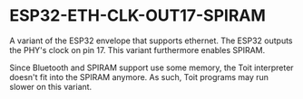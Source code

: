 # ESP32-ETH-CLK-OUT17-SPIRAM

A variant of the ESP32 envelope that supports ethernet. The ESP32
outputs the PHY's clock on pin 17. This variant furthermore enables
SPIRAM.

Since Bluetooth and SPIRAM support use some memory, the Toit interpreter
doesn't fit into the SPIRAM anymore. As such, Toit programs may run
slower on this variant.
